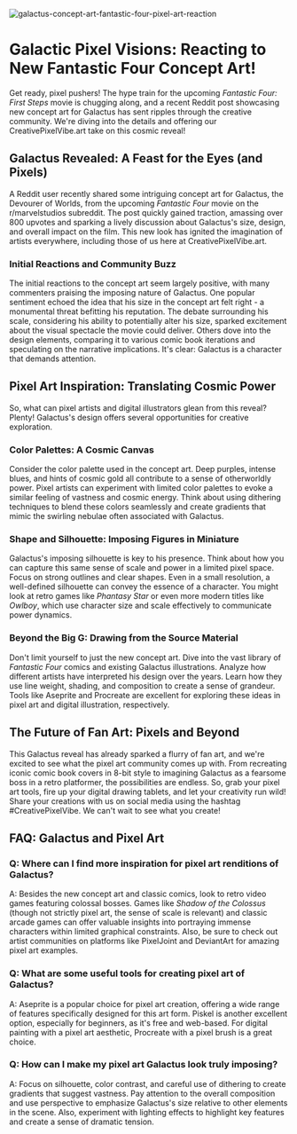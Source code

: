 ![galactus-concept-art-fantastic-four-pixel-art-reaction](https://images.pexels.com/photos/1314541/pexels-photo-1314541.jpeg?auto=compress&cs=tinysrgb&fit=crop&h=627&w=1200)

# Galactic Pixel Visions: Reacting to New Fantastic Four Concept Art!

Get ready, pixel pushers! The hype train for the upcoming *Fantastic Four: First Steps* movie is chugging along, and a recent Reddit post showcasing new concept art for Galactus has sent ripples through the creative community. We're diving into the details and offering our CreativePixelVibe.art take on this cosmic reveal!

## Galactus Revealed: A Feast for the Eyes (and Pixels)

A Reddit user recently shared some intriguing concept art for Galactus, the Devourer of Worlds, from the upcoming *Fantastic Four* movie on the r/marvelstudios subreddit. The post quickly gained traction, amassing over 800 upvotes and sparking a lively discussion about Galactus's size, design, and overall impact on the film. This new look has ignited the imagination of artists everywhere, including those of us here at CreativePixelVibe.art.

### Initial Reactions and Community Buzz

The initial reactions to the concept art seem largely positive, with many commenters praising the imposing nature of Galactus. One popular sentiment echoed the idea that his size in the concept art felt right - a monumental threat befitting his reputation. The debate surrounding his scale, considering his ability to potentially alter his size, sparked excitement about the visual spectacle the movie could deliver. Others dove into the design elements, comparing it to various comic book iterations and speculating on the narrative implications. It's clear: Galactus is a character that demands attention.

## Pixel Art Inspiration: Translating Cosmic Power

So, what can pixel artists and digital illustrators glean from this reveal? Plenty! Galactus's design offers several opportunities for creative exploration.

### Color Palettes: A Cosmic Canvas

Consider the color palette used in the concept art. Deep purples, intense blues, and hints of cosmic gold all contribute to a sense of otherworldly power. Pixel artists can experiment with limited color palettes to evoke a similar feeling of vastness and cosmic energy. Think about using dithering techniques to blend these colors seamlessly and create gradients that mimic the swirling nebulae often associated with Galactus.

### Shape and Silhouette: Imposing Figures in Miniature

Galactus's imposing silhouette is key to his presence. Think about how you can capture this same sense of scale and power in a limited pixel space. Focus on strong outlines and clear shapes. Even in a small resolution, a well-defined silhouette can convey the essence of a character. You might look at retro games like *Phantasy Star* or even more modern titles like *Owlboy*, which use character size and scale effectively to communicate power dynamics.

### Beyond the Big G: Drawing from the Source Material

Don't limit yourself to just the new concept art. Dive into the vast library of *Fantastic Four* comics and existing Galactus illustrations. Analyze how different artists have interpreted his design over the years. Learn how they use line weight, shading, and composition to create a sense of grandeur. Tools like Aseprite and Procreate are excellent for exploring these ideas in pixel art and digital illustration, respectively.

## The Future of Fan Art: Pixels and Beyond

This Galactus reveal has already sparked a flurry of fan art, and we're excited to see what the pixel art community comes up with. From recreating iconic comic book covers in 8-bit style to imagining Galactus as a fearsome boss in a retro platformer, the possibilities are endless. So, grab your pixel art tools, fire up your digital drawing tablets, and let your creativity run wild! Share your creations with us on social media using the hashtag #CreativePixelVibe. We can't wait to see what you create!

## FAQ: Galactus and Pixel Art

### Q: Where can I find more inspiration for pixel art renditions of Galactus?

A: Besides the new concept art and classic comics, look to retro video games featuring colossal bosses. Games like *Shadow of the Colossus* (though not strictly pixel art, the sense of scale is relevant) and classic arcade games can offer valuable insights into portraying immense characters within limited graphical constraints. Also, be sure to check out artist communities on platforms like PixelJoint and DeviantArt for amazing pixel art examples.

### Q: What are some useful tools for creating pixel art of Galactus?

A: Aseprite is a popular choice for pixel art creation, offering a wide range of features specifically designed for this art form. Piskel is another excellent option, especially for beginners, as it's free and web-based. For digital painting with a pixel art aesthetic, Procreate with a pixel brush is a great choice.

### Q: How can I make my pixel art Galactus look truly imposing?

A: Focus on silhouette, color contrast, and careful use of dithering to create gradients that suggest vastness. Pay attention to the overall composition and use perspective to emphasize Galactus's size relative to other elements in the scene. Also, experiment with lighting effects to highlight key features and create a sense of dramatic tension.